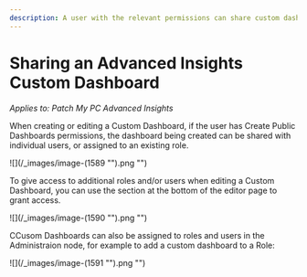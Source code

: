 ```yaml
---
description: A user with the relevant permissions can share custom dashboards
---
```


# Sharing an Advanced Insights Custom Dashboard

_Applies to: Patch My PC Advanced Insights_

When creating or editing a Custom Dashboard, if the user has Create Public Dashboards permissions, the dashboard being created can be shared with individual users, or assigned to an existing role.&#x20;

![](/_images/image-(1589 "").png "")

To give access to additional roles and/or users when editing a Custom Dashboard, you can use the section at the bottom of the editor page to grant access.

![](/_images/image-(1590 "").png "")

CCusom Dashboards can also be assigned to roles and users in the Administraion node, for example to add a custom dashboard to a Role:

![](/_images/image-(1591 "").png "")
